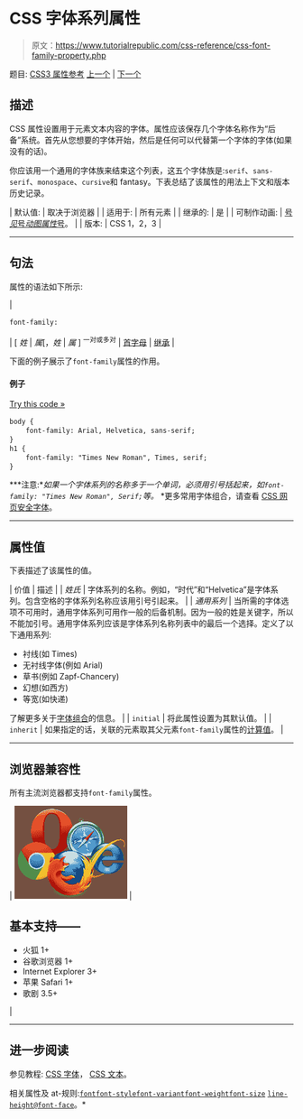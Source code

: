 # CSS 字体系列属性

> 原文：<https://www.tutorialrepublic.com/css-reference/css-font-family-property.php>

题目: [CSS3 属性参考](css3-properties.php) [上一个](css-font-property.php) | [下一个](css-font-size-property.php)

## 描述

CSS 属性设置用于元素文本内容的字体。属性应该保存几个字体名称作为“后备”系统。首先从您想要的字体开始，然后是任何可以代替第一个字体的字体(如果没有的话)。

你应该用一个通用的字体族来结束这个列表，这五个字体族是:`serif`、`sans-serif`、`monospace`、`cursive`和 fantasy。下表总结了该属性的用法上下文和版本历史记录。

| 默认值: | 取决于浏览器 |
| 适用于: | 所有元素 |
| 继承的: | 是 |
| 可制作动画: | [号*见*号*动图属性*号](css-animatable-properties.php)。 |
| 版本: | CSS 1，2，3 |

* * *

## 句法

属性的语法如下所示:

| 

```
font-family: 
```

 | [ *姓* &#124; *属*[，*姓* &#124; *属* ] <sup>一对或多对</sup> &#124; [首字母](../definitions.php#initial) &#124; [继承](../definitions.php#inherit) |

下面的例子展示了`font-family`属性的作用。

#### 例子

[Try this code »](../codelab.php?topic=css&file=font-family-property "Try this code using online Editor")

```
body {
    font-family: Arial, Helvetica, sans-serif;
}
h1 {
    font-family: "Times New Roman", Times, serif;
}
```

 ***注意:**如果一个字体系列的名称多于一个单词，必须用引号括起来，如`font-family: "Times New Roman", Serif;`等。*  *更多常用字体组合，请查看 [CSS 网页安全字体](../css-reference/css-web-safe-fonts.php)。

* * *

## 属性值

下表描述了该属性的值。

| 价值 | 描述 |
| *姓氏* | 字体系列的名称。例如，“时代”和“Helvetica”是字体系列。包含空格的字体系列名称应该用引号引起来。 |
| *通用系列* | 当所需的字体选项不可用时，通用字体系列可用作一般的后备机制。因为一般的姓是关键字，所以不能加引号。通用字体系列应该是字体系列名称列表中的最后一个选择。定义了以下通用系列:

*   衬线(如 Times)
*   无衬线字体(例如 Arial)
*   草书(例如 Zapf-Chancery)
*   幻想(如西方)
*   等宽(如快递)

了解更多关于[字体组合](../css-reference/css-web-safe-fonts.php)的信息。 |
| `initial` | 将此属性设置为其默认值。 |
| `inherit` | 如果指定的话，关联的元素取其父元素`font-family`属性的[计算值](../definitions.php#computed-value)。 |

* * *

## 浏览器兼容性

所有主流浏览器都支持`font-family`属性。

| ![Browsers Icon](img/e9331123c77668c1832e541c2fca1002.png) | 

## 基本支持——

*   火狐 1+
*   谷歌浏览器 1+
*   Internet Explorer 3+
*   苹果 Safari 1+
*   歌剧 3.5+

 |

* * *

## 进一步阅读

参见教程: [CSS 字体](../css-tutorial/css-fonts.php)， [CSS 文本](../css-tutorial/css-text.php)。

相关属性及 at-规则:[`font`](css-font-property.php)[`font-style`](css-font-style-property.php)[`font-variant`](css-font-variant-property.php)[`font-weight`](css-font-weight-property.php)[`font-size`](css-font-size-property.php)
[`line-height`](css-line-height-property.php)[`@font-face`](css-font-face-rule.php)。*